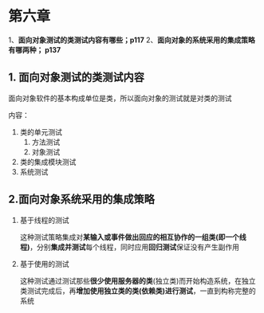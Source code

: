 # 第六章

1、**面向对象测试的类测试内容有哪些；p117**
2、**面向对象的系统采用的集成策略有哪两种； p137**

## 1. 面向对象测试的类测试内容

面向对象软件的基本构成单位是类，所以面向对象的测试就是对类的测试

内容：

1. 类的单元测试
   1. 方法测试
   2. 对象测试
2. 类的集成模块测试
3. 系统测试

## 2.面向对象系统采用的集成策略

1. 基于线程的测试

    这种测试策略集成对**某输入或事件做出回应的相互协作的一组类(即一个线程)**，分别**集成并测试**每个线程，同时应用**回归测试**保证没有产生副作用

2. 基于使用的测试

    这种测试通过测试那些**很少使用服务器的类**(独立类)而开始构造系统，在独立类测试完成后，再**增加使用独立类的类(依赖类)进行测试**，一直到构称完整的系统
